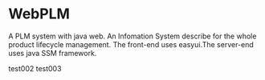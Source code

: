 # WebPLM
A PLM system with java web.
An Infomation System describe for the whole product lifecycle management.
The front-end uses easyui.The server-end uses java SSM framework.

test002
test003
